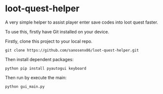 # loot-quest-helper
A very simple helper to assist player enter save codes into loot quest faster.

To use this, firstly have Git installed on your device.

Firstly, clone this project to your local repo.
```
git clone https://github.com/sanosenx86/loot-quest-helper.git
```

Then install dependent packages:
``` 
python pip install pyautogui keyboard
```

Then run by execute the main:
```
python gui_main.py
```
